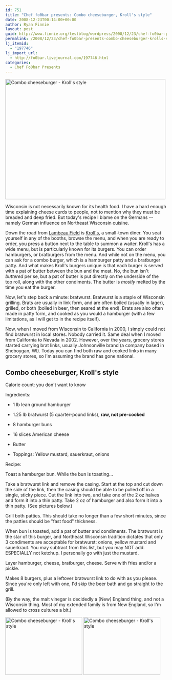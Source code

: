 ```yaml
---
id: 751
title: "Chef fo0bar presents: Combo cheeseburger, Kroll's style"
date: 2008-12-23T00:14:00+00:00
author: Ryan Finnie
layout: post
guid: http://www.finnie.org/testblog/wordpress/2008/12/23/chef-fo0bar-presents-combo-cheeseburger-krolls-style/
permalink: /2008/12/23/chef-fo0bar-presents-combo-cheeseburger-krolls-style/
lj_itemid:
  - "197746"
lj_import_url:
  - http://fo0bar.livejournal.com/197746.html
categories:
  - Chef Fo0bar Presents
---
```

[<img src="http://farm4.static.flickr.com/3198/3130540182_9a6da1ae93.jpg" width="500" height="375" alt="Combo cheeseburger - Kroll's style" />](http://www.flickr.com/photos/fo0bar/3130540182/ "Combo cheeseburger - Kroll's style by fo0bar, on Flickr")

Wisconsin is not necessarily known for its health food. I have a hard enough time explaining cheese curds to people, not to mention why they must be breaded and deep fried. But today's recipe I blame on the Germans -- namely German influence on Northeast Wisconsin cuisine.

Down the road from [Lambeau Field](http://en.wikipedia.org/wiki/Lambeau_Field) is [Kroll's](http://www.krollswest.com/), a small-town diner. You seat yourself in any of the booths, browse the menu, and when you are ready to order, you press a button next to the table to summon a waiter. Kroll's has a wide menu, but is particularly known for its burgers. You can order hamburgers, or bratburgers from the menu. And while not on the menu, you can ask for a combo burger, which is a hamburger patty and a bratburger patty. And what makes Kroll's burgers unique is that each burger is served with a pat of butter between the bun and the meat. No, the bun isn't _buttered_ per se, but a pat of butter is put directly on the underside of the top roll, along with the other condiments. The butter is _mostly_ melted by the time you eat the burger.

Now, let's step back a minute: bratwurst. Bratwurst is a staple of Wisconsin grilling. Brats are usually in link form, and are often boiled (usually in lager), grilled, or both (boiled in beer, then seared at the end). Brats are also often made in patty form, and cooked as you would a hamburger (with a few limitations, as I will get to in the recipe itself).

Now, when I moved from Wisconsin to California in 2000, I simply could not find bratwurst in local stores. Nobody carried it. Same deal when I moved from California to Nevada in 2002. However, over the years, grocery stores started carrying brat links, usually Johnsonville brand (a company based in Sheboygan, WI). Today you can find both raw and cooked links in many grocery stores, so I'm assuming the brand has gone national.

## Combo cheeseburger, Kroll's style

Calorie count: you don't want to know

Ingredients:

* 1 lb lean ground hamburger
  
* 1.25 lb bratwurst (5 quarter-pound links), **raw, not pre-cooked**
  
* 8 hamburger buns
  
* 16 slices American cheese
  
* Butter
  
* Toppings: Yellow mustard, sauerkraut, onions

Recipe:

Toast a hamburger bun. While the bun is toasting...

Take a bratwurst link and remove the casing. Start at the top and cut down the side of the link, then the casing should be able to be pulled off in a single, sticky piece. Cut the link into two, and take one of the 2 oz halves and form it into a thin patty. Take 2 oz of hamburger and also form it into a thin patty. (See pictures below.)

Grill both patties. This should take no longer than a few short minutes, since the patties should be "fast food" thickness.

When bun is toasted, add a pat of butter and condiments. The bratwurst is the star of this burger, and Northeast Wisconsin tradition dictates that only 3 condiments are acceptable for bratwurst: onions, yellow mustard and sauerkraut. You may subtract from this list, but you may NOT add. ESPECIALLY not ketchup. I personally go with just the mustard.

Layer hamburger, cheese, bratburger, cheese. Serve with fries and/or a pickle.

Makes 8 burgers, plus a leftover bratwurst link to do with as you please. Since you're only left with one, I'd skip the beer bath and go straight to the grill.

(By the way, the malt vinegar is decidedly a [New] England thing, and not a Wisconsin thing. Most of my extended family is from New England, so I'm allowed to cross cultures a bit.)

[<img src="http://farm4.static.flickr.com/3050/3129709817_6abdcbb144_m.jpg" width="240" height="180" alt="Combo cheeseburger - Kroll's style" />](http://www.flickr.com/photos/fo0bar/3129709817/ "Combo cheeseburger - Kroll's style by fo0bar, on Flickr") [<img src="http://farm4.static.flickr.com/3293/3130539966_cdc92a3a0e_m.jpg" width="240" height="180" alt="Combo cheeseburger - Kroll's style" />](http://www.flickr.com/photos/fo0bar/3130539966/ "Combo cheeseburger - Kroll's style by fo0bar, on Flickr")
